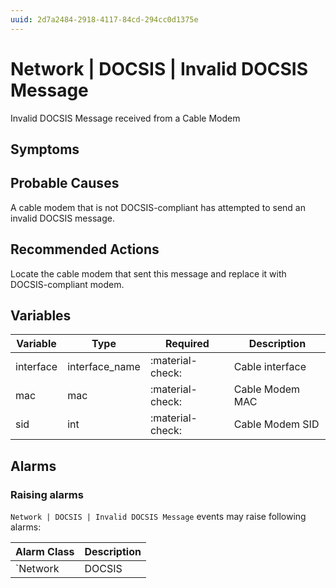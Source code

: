 ```yaml
---
uuid: 2d7a2484-2918-4117-84cd-294cc0d1375e
---
```

# Network | DOCSIS | Invalid DOCSIS Message

Invalid DOCSIS Message received from a Cable Modem

## Symptoms

## Probable Causes

A cable modem that is not DOCSIS-compliant has attempted to send an invalid DOCSIS message.

## Recommended Actions

Locate the cable modem that sent this message and replace it with DOCSIS-compliant modem.

## Variables

Variable | Type | Required | Description
--- | --- | --- | ---
interface | interface_name | :material-check: | Cable interface
mac | mac | :material-check: | Cable Modem MAC
sid | int | :material-check: | Cable Modem SID

## Alarms

### Raising alarms

`Network | DOCSIS | Invalid DOCSIS Message` events may raise following alarms:

Alarm Class | Description
--- | ---
`Network | DOCSIS | Invalid DOCSIS Message` | dispose
